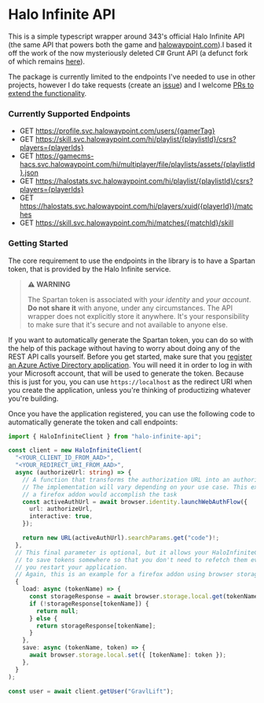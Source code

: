 # Halo Infinite API

This is a simple typescript wrapper around 343's official Halo Infinite API (the same API that powers both the game and [halowaypoint.com](https://www.halowaypoint.com/)).I based it off the work of the now mysteriously deleted C# Grunt API (a defunct fork of which remains [here](https://github.com/seth-skocelas/grunt/)).

The package is currently limited to the endpoints I've needed to use in other projects, however I do take requests (create an [issue](/issues)) and I welcome [PRs to extend the functionality](/pulls).

### Currently Supported Endpoints

- GET https://profile.svc.halowaypoint.com/users/{gamerTag}
- GET https://skill.svc.halowaypoint.com/hi/playlist/{playlistId}/csrs?players={playerIds}
- GET https://gamecms-hacs.svc.halowaypoint.com/hi/multiplayer/file/playlists/assets/{playlistId}.json
- GET https://halostats.svc.halowaypoint.com/hi/playlist/{playlistId}/csrs?players={playerIds}
- GET https://halostats.svc.halowaypoint.com/hi/players/xuid({playerId})/matches
- GET https://skill.svc.halowaypoint.com/hi/matches/{matchId}/skill

### Getting Started

The core requirement to use the endpoints in the library is to have a Spartan token, that is provided by the Halo Infinite service.

> **⚠️ WARNING**
>
> The Spartan token is associated with _your identity_ and _your account_. **Do not share it** with anyone, under any circumstances. The API wrapper does not explicitly store it anywhere. It's your responsibility to make sure that it's secure and not available to anyone else.

If you want to automatically generate the Spartan token, you can do so with the help of this package without having to worry about doing any of the REST API calls yourself. Before you get started, make sure that you [register an Azure Active Directory application](https://docs.microsoft.com/azure/active-directory/develop/quickstart-register-app). You will need it in order to log in with your Microsoft account, that will be used to generate the token. Because this is just for you, you can use `https://localhost` as the redirect URI when you create the application, unless you're thinking of productizing whatever you're building.

Once you have the application registered, you can use the following code to automatically generate the token and call endpoints:

```typescript
import { HaloInfiniteClient } from "halo-infinite-api";

const client = new HaloInfiniteClient(
  "<YOUR_CLIENT_ID_FROM_AAD>",
  "<YOUR_REDIRECT_URI_FROM_AAD>",
  async (authorizeUrl: string) => {
    // A function that transforms the authorization URL into an authorization code.
    // The implementation will vary depending on your use case. This example is how
    // a firefox addon would accomplish the task
    const activeAuthUrl = await browser.identity.launchWebAuthFlow({
      url: authorizeUrl,
      interactive: true,
    });

    return new URL(activeAuthUrl).searchParams.get("code")!;
  },
  // This final parameter is optional, but it allows your HaloInfiniteClient
  // to save tokens somewhere so that you don't need to refetch them every time
  // you restart your application.
  // Again, this is an example for a firefox addon using browser storage.
  {
    load: async (tokenName) => {
      const storageResponse = await browser.storage.local.get(tokenName);
      if (!storageResponse[tokenName]) {
        return null;
      } else {
        return storageResponse[tokenName];
      }
    },
    save: async (tokenName, token) => {
      await browser.storage.local.set({ [tokenName]: token });
    },
  }
);

const user = await client.getUser("GravlLift");
```
